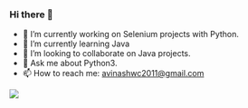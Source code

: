 ### Hi there 👋



- 🔭 I’m currently working on Selenium projects with Python.
- 🌱 I’m currently learning Java
- 👯 I’m looking to collaborate on Java projects.
- 💬 Ask me about Python3.
- 📫 How to reach me: avinashwc2011@gmail.com

<img src="https://github-readme-stats.vercel.app/api?username=Viwarrior&&show_icons=true&title_color=ffffff&icon_color=15a7eb&text_color=daf7dc&bg_color=151515">
